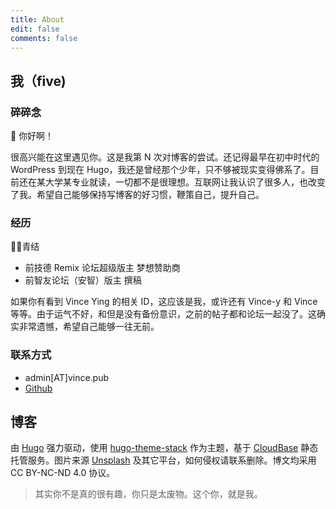 ```yaml
---
title: About
edit: false
comments: false
---
```



## 我（five)

### 碎碎念

👋 你好啊！

很高兴能在这里遇见你。这是我第 N 次对博客的尝试。还记得最早在初中时代的 WordPress 到现在 Hugo，我还是曾经那个少年，只不够被现实变得佛系了。目前还在某大学某专业就读，一切都不是很理想。互联网让我认识了很多人，也改变了我。希望自己能够保持写博客的好习惯，鞭策自己，提升自己。

### 经历

‍👨‍🦳青结

- 前技德 Remix 论坛超级版主 梦想赞助商
- 前智友论坛（安智）版主 撰稿

如果你有看到 Vince Ying 的相关 ID，这应该是我，或许还有 Vince-y 和 Vince 等等。由于运气不好，和但是没有备份意识，之前的帖子都和论坛一起没了。这确实非常遗憾，希望自己能够一往无前。

### 联系方式

- admin[AT]vince.pub
- [Github](https://github.com/vinceying)

## 博客

由 [Hugo](https://gohugo.io/) 强力驱动，使用 [hugo-theme-stack](https://github.com/CaiJimmy/hugo-theme-stack) 作为主题，基于 [CloudBase](https://cloud.tencent.com/product/tcb?from=12334) 静态托管服务。图片来源 [Unsplash](https://unsplash.com/) 及其它平台，如何侵权请联系删除。博文均采用 CC BY-NC-ND 4.0 协议。

> 其实你不是真的很有趣，你只是太废物。这个你，就是我。
